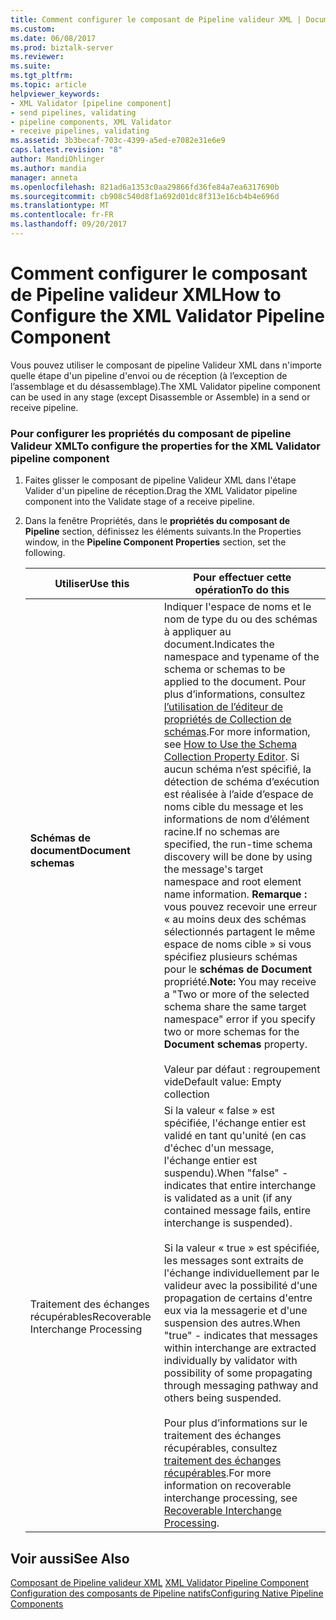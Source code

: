 ```yaml
---
title: Comment configurer le composant de Pipeline valideur XML | Documents Microsoft
ms.custom: 
ms.date: 06/08/2017
ms.prod: biztalk-server
ms.reviewer: 
ms.suite: 
ms.tgt_pltfrm: 
ms.topic: article
helpviewer_keywords:
- XML Validator [pipeline component]
- send pipelines, validating
- pipeline components, XML Validator
- receive pipelines, validating
ms.assetid: 3b3becaf-703c-4399-a5ed-e7082e31e6e9
caps.latest.revision: "8"
author: MandiOhlinger
ms.author: mandia
manager: anneta
ms.openlocfilehash: 821ad6a1353c0aa29866fd36fe84a7ea6317690b
ms.sourcegitcommit: cb908c540d8f1a692d01dc8f313e16cb4b4e696d
ms.translationtype: MT
ms.contentlocale: fr-FR
ms.lasthandoff: 09/20/2017
---
```

# <a name="how-to-configure-the-xml-validator-pipeline-component"></a><span data-ttu-id="17266-102">Comment configurer le composant de Pipeline valideur XML</span><span class="sxs-lookup"><span data-stu-id="17266-102">How to Configure the XML Validator Pipeline Component</span></span>
<span data-ttu-id="17266-103">Vous pouvez utiliser le composant de pipeline Valideur XML dans n'importe quelle étape d'un pipeline d'envoi ou de réception (à l’exception de l’assemblage et du désassemblage).</span><span class="sxs-lookup"><span data-stu-id="17266-103">The XML Validator pipeline component can be used in any stage (except Disassemble or Assemble) in a send or receive pipeline.</span></span>  
  
### <a name="to-configure-the-properties-for-the-xml-validator-pipeline-component"></a><span data-ttu-id="17266-104">Pour configurer les propriétés du composant de pipeline Valideur XML</span><span class="sxs-lookup"><span data-stu-id="17266-104">To configure the properties for the XML Validator pipeline component</span></span>  
  
1.  <span data-ttu-id="17266-105">Faites glisser le composant de pipeline Valideur XML dans l'étape Valider d'un pipeline de réception.</span><span class="sxs-lookup"><span data-stu-id="17266-105">Drag the XML Validator pipeline component into the Validate stage of a receive pipeline.</span></span>  
  
2.  <span data-ttu-id="17266-106">Dans la fenêtre Propriétés, dans le **propriétés du composant de Pipeline** section, définissez les éléments suivants.</span><span class="sxs-lookup"><span data-stu-id="17266-106">In the Properties window, in the **Pipeline Component Properties** section, set the following.</span></span>  
  
    |<span data-ttu-id="17266-107">Utiliser</span><span class="sxs-lookup"><span data-stu-id="17266-107">Use this</span></span>|<span data-ttu-id="17266-108">Pour effectuer cette opération</span><span class="sxs-lookup"><span data-stu-id="17266-108">To do this</span></span>|  
    |--------------|----------------|  
    |<span data-ttu-id="17266-109">**Schémas de document**</span><span class="sxs-lookup"><span data-stu-id="17266-109">**Document schemas**</span></span>|<span data-ttu-id="17266-110">Indiquer l'espace de noms et le nom de type du ou des schémas à appliquer au document.</span><span class="sxs-lookup"><span data-stu-id="17266-110">Indicates the namespace and typename of the schema or schemas to be applied to the document.</span></span> <span data-ttu-id="17266-111">Pour plus d’informations, consultez [l’utilisation de l’éditeur de propriétés de Collection de schémas](../core/how-to-use-the-schema-collection-property-editor.md).</span><span class="sxs-lookup"><span data-stu-id="17266-111">For more information, see [How to Use the Schema Collection Property Editor](../core/how-to-use-the-schema-collection-property-editor.md).</span></span> <span data-ttu-id="17266-112">Si aucun schéma n’est spécifié, la détection de schéma d’exécution est réalisée à l’aide d’espace de noms cible du message et les informations de nom d’élément racine.</span><span class="sxs-lookup"><span data-stu-id="17266-112">If no schemas are specified, the run-time schema discovery will be done by using the message's target namespace and root element name information.</span></span> <span data-ttu-id="17266-113">**Remarque :** vous pouvez recevoir une erreur « au moins deux des schémas sélectionnés partagent le même espace de noms cible » si vous spécifiez plusieurs schémas pour le **schémas de Document** propriété.</span><span class="sxs-lookup"><span data-stu-id="17266-113">**Note:**  You may receive a "Two or more of the selected schema share the same target namespace" error if you specify two or more schemas for the **Document schemas** property.</span></span> <br /><br /> <span data-ttu-id="17266-114">Valeur par défaut : regroupement vide</span><span class="sxs-lookup"><span data-stu-id="17266-114">Default value: Empty collection</span></span>|  
    |<span data-ttu-id="17266-115">Traitement des échanges récupérables</span><span class="sxs-lookup"><span data-stu-id="17266-115">Recoverable Interchange Processing</span></span>|<span data-ttu-id="17266-116">Si la valeur « false » est spécifiée, l'échange entier est validé en tant qu'unité (en cas d'échec d'un message, l'échange entier est suspendu).</span><span class="sxs-lookup"><span data-stu-id="17266-116">When "false" - indicates that entire interchange is validated as a unit (if any contained message fails, entire interchange is suspended).</span></span><br /><br /> <span data-ttu-id="17266-117">Si la valeur « true » est spécifiée, les messages sont extraits de l'échange individuellement par le valideur avec la possibilité d'une propagation de certains d'entre eux via la messagerie et d'une suspension des autres.</span><span class="sxs-lookup"><span data-stu-id="17266-117">When "true" - indicates that messages within interchange are extracted individually by validator with possibility of some propagating through messaging pathway and others being suspended.</span></span><br /><br /> <span data-ttu-id="17266-118">Pour plus d’informations sur le traitement des échanges récupérables, consultez [traitement des échanges récupérables](../core/recoverable-interchange-processing.md).</span><span class="sxs-lookup"><span data-stu-id="17266-118">For more information on recoverable interchange processing, see [Recoverable Interchange Processing](../core/recoverable-interchange-processing.md).</span></span>|  
  
## <a name="see-also"></a><span data-ttu-id="17266-119">Voir aussi</span><span class="sxs-lookup"><span data-stu-id="17266-119">See Also</span></span>  
 <span data-ttu-id="17266-120">[Composant de Pipeline valideur XML](../core/xml-validator-pipeline-component.md) </span><span class="sxs-lookup"><span data-stu-id="17266-120">[XML Validator Pipeline Component](../core/xml-validator-pipeline-component.md) </span></span>  
 [<span data-ttu-id="17266-121">Configuration des composants de Pipeline natifs</span><span class="sxs-lookup"><span data-stu-id="17266-121">Configuring Native Pipeline Components</span></span>](../core/configuring-native-pipeline-components.md)